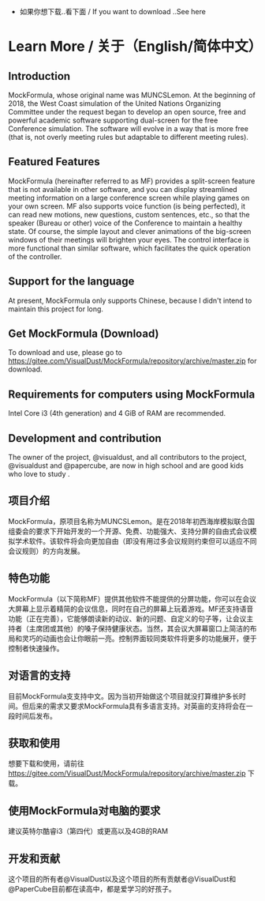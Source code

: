 * 如果你想下载..看下面 / If you want to download ..See here
# Learn More / 关于（English/简体中文）

## Introduction

MockFormula, whose original name was MUNCSLemon. At the beginning of 2018, the West Coast simulation of the United Nations Organizing Committee under the request began to develop an open source, free and powerful academic software supporting dual-screen for the free Conference simulation. The software will evolve in a way that is more free (that is, not overly meeting rules but adaptable to different meeting rules).

## Featured Features

MockFormula (hereinafter referred to as MF) provides a split-screen feature that is not available in other software, and you can display streamlined meeting information on a large conference screen while playing games on your own screen. MF also supports voice function (is being perfected), it can read new motions, new questions, custom sentences, etc., so that the speaker (Bureau or other) voice of the Conference to maintain a healthy state. Of course, the simple layout and clever animations of the big-screen windows of their meetings will brighten your eyes. The control interface is more functional than similar software, which facilitates the quick operation of the controller.


## Support for the language

At present, MockFormula only supports Chinese, because I didn't intend to maintain this project for long.


## Get MockFormula (Download)

To download and use, please go to https://gitee.com/VisualDust/MockFormula/repository/archive/master.zip for download.


## Requirements for computers using MockFormula

Intel Core i3 (4th generation) and 4 GiB of RAM are recommended.


## Development and contribution

The owner of the project, @visualdust, and all contributors to the project, @visualdust and @papercube, are now in high school and are good kids who love to study .


## 项目介绍

MockFormula，原项目名称为MUNCSLemon。是在2018年初西海岸模拟联合国组委会的要求下开始开发的一个开源、免费、功能强大、支持分屏的自由式会议模拟学术软件。该软件将会向更加自由（即没有用过多会议规则约束但可以适应不同会议规则）的方向发展。


## 特色功能

MockFormula（以下简称MF）提供其他软件不能提供的分屏功能，你可以在会议大屏幕上显示着精简的会议信息，同时在自己的屏幕上玩着游戏。MF还支持语音功能（正在完善），它能够朗读新的动议、新的问题、自定义的句子等，让会议主持者（主席团或其他）的嗓子保持健康状态。当然，其会议大屏幕窗口上简洁的布局和灵巧的动画也会让你眼前一亮。控制界面较同类软件将更多的功能展开，便于控制者快速操作。


## 对语言的支持

目前MockFormula支支持中文。因为当初开始做这个项目就没打算维护多长时间。但后来的需求又要求MockFormula具有多语言支持。对英亩的支持将会在一段时间后发布。


## 获取和使用

想要下载和使用，请前往 https://gitee.com/VisualDust/MockFormula/repository/archive/master.zip 下载。


## 使用MockFormula对电脑的要求

建议英特尔酷睿i3（第四代）或更高以及4GB的RAM


## 开发和贡献

这个项目的所有者@VisualDust以及这个项目的所有贡献者@VisualDust和@PaperCube目前都在读高中，都是爱学习的好孩子。